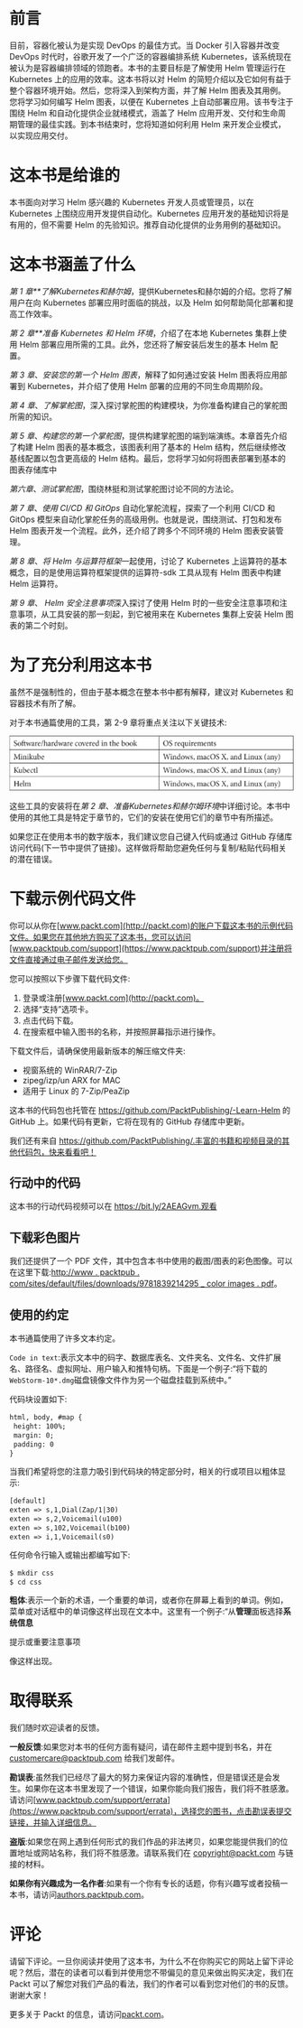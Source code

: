 # 前言

目前，容器化被认为是实现 DevOps 的最佳方式。当 Docker 引入容器并改变 DevOps 时代时，谷歌开发了一个广泛的容器编排系统 Kubernetes，该系统现在被认为是容器编排领域的领跑者。本书的主要目标是了解使用 Helm 管理运行在 Kubernetes 上的应用的效率。这本书将以对 Helm 的简短介绍以及它如何有益于整个容器环境开始。然后，您将深入到架构方面，并了解 Helm 图表及其用例。您将学习如何编写 Helm 图表，以便在 Kubernetes 上自动部署应用。该书专注于围绕 Helm 和自动化提供企业就绪模式，涵盖了 Helm 应用开发、交付和生命周期管理的最佳实践。到本书结束时，您将知道如何利用 Helm 来开发企业模式，以实现应用交付。

# 这本书是给谁的

本书面向对学习 Helm 感兴趣的 Kubernetes 开发人员或管理员，以在 Kubernetes 上围绕应用开发提供自动化。Kubernetes 应用开发的基础知识将是有用的，但不需要 Helm 的先验知识。推荐自动化提供的业务用例的基础知识。

# 这本书涵盖了什么

*第 1 章**了解Kubernetes和赫尔姆*，提供Kubernetes和赫尔姆的介绍。您将了解用户在向 Kubernetes 部署应用时面临的挑战，以及 Helm 如何帮助简化部署和提高工作效率。

*第 2 章**准备 Kubernetes 和 Helm 环境*，介绍了在本地 Kubernetes 集群上使用 Helm 部署应用所需的工具。此外，您还将了解安装后发生的基本 Helm 配置。

*第 3 章*、*安装您的第一个 Helm 图表*，解释了如何通过安装 Helm 图表将应用部署到 Kubernetes，并介绍了使用 Helm 部署的应用的不同生命周期阶段。

*第 4 章*、*了解掌舵图*，深入探讨掌舵图的构建模块，为你准备构建自己的掌舵图所需的知识。

*第 5 章*、*构建您的第一个掌舵图*，提供构建掌舵图的端到端演练。本章首先介绍了构建 Helm 图表的基本概念，该图表利用了基本的 Helm 结构，然后继续修改基线配置以包含更高级的 Helm 结构。最后，您将学习如何将图表部署到基本的图表存储库中

*第六章*、*测试掌舵图*，围绕林挺和测试掌舵图讨论不同的方法论。

*第 7 章*、*使用 CI/CD 和 GitOps* 自动化掌舵流程，探索了一个利用 CI/CD 和 GitOps 模型来自动化掌舵任务的高级用例。也就是说，围绕测试、打包和发布 Helm 图表开发一个流程。此外，还介绍了跨多个不同环境的 Helm 图表安装管理。

*第 8 章*、*将 Helm 与运算符框架*一起使用，讨论了 Kubernetes 上运算符的基本概念，目的是使用运算符框架提供的运算符-sdk 工具从现有 Helm 图表中构建 Helm 运算符。

*第 9 章*、 *Helm 安全注意事项*深入探讨了使用 Helm 时的一些安全注意事项和注意事项，从工具安装的那一刻起，到它被用来在 Kubernetes 集群上安装 Helm 图表的第二个时刻。

# 为了充分利用这本书

虽然不是强制性的，但由于基本概念在整本书中都有解释，建议对 Kubernetes 和容器技术有所了解。

对于本书通篇使用的工具，第 2-9 章将重点关注以下关键技术:

![](img/B15458_Preface_Table_1.jpg)

这些工具的安装将在*第 2 章*、*准备Kubernetes和赫尔姆环境*中详细讨论。本书中使用的其他工具是特定于章节的，它们的安装在使用它们的章节中有所描述。

如果您正在使用本书的数字版本，我们建议您自己键入代码或通过 GitHub 存储库访问代码(下一节中提供了链接)。这样做将帮助您避免任何与复制/粘贴代码相关的潜在错误。

# 下载示例代码文件

你可以从你在[www.packt.com](http://packt.com)的账户下载这本书的示例代码文件。如果您在其他地方购买了这本书，您可以访问[www.packtpub.com/support](https://www.packtpub.com/support)并注册将文件直接通过电子邮件发送给您。

您可以按照以下步骤下载代码文件:

1.  登录或注册[www.packt.com](http://packt.com)。
2.  选择“支持”选项卡。
3.  点击代码下载。
4.  在搜索框中输入图书的名称，并按照屏幕指示进行操作。

下载文件后，请确保使用最新版本的解压缩文件夹:

*   视窗系统的 WinRAR/7-Zip
*   zipeg/izp/un ARX for MAC
*   适用于 Linux 的 7-Zip/PeaZip

这本书的代码包也托管在 https://github.com/PacktPublishing/-Learn-Helm 的 GitHub 上。如果代码有更新，它将在现有的 GitHub 存储库中更新。

我们还有来自 https://github.com/PacktPublishing/.丰富的书籍和视频目录的其他代码包，快来看看吧！

## 行动中的代码

这本书的行动代码视频可以在 https://bit.ly/2AEAGvm.观看

## 下载彩色图片

我们还提供了一个 PDF 文件，其中包含本书中使用的截图/图表的彩色图像。可以在这里下载:[http://www . packtpub . com/sites/default/files/downloads/9781839214295 _ color images . pdf](http://www.packtpub.com/sites/default/files/downloads/9781839214295_ColorImages.pdf)。

## 使用的约定

本书通篇使用了许多文本约定。

`Code in text`:表示文本中的码字、数据库表名、文件夹名、文件名、文件扩展名、路径名、虚拟网址、用户输入和推特句柄。下面是一个例子:“将下载的`WebStorm-10*.dmg`磁盘镜像文件作为另一个磁盘挂载到系统中。”

代码块设置如下:

```
html, body, #map {
 height: 100%; 
 margin: 0;
 padding: 0
}
```

当我们希望将您的注意力吸引到代码块的特定部分时，相关的行或项目以粗体显示:

```
[default]
exten => s,1,Dial(Zap/1|30)
exten => s,2,Voicemail(u100)
exten => s,102,Voicemail(b100)
exten => i,1,Voicemail(s0)
```

任何命令行输入或输出都编写如下:

```
$ mkdir css
$ cd css
```

**粗体**:表示一个新的术语，一个重要的单词，或者你在屏幕上看到的单词。例如，菜单或对话框中的单词像这样出现在文本中。这里有一个例子:“从**管理**面板选择**系统信息**

提示或重要注意事项

像这样出现。

# 取得联系

我们随时欢迎读者的反馈。

**一般反馈**:如果您对本书的任何方面有疑问，请在邮件主题中提到书名，并在 customercare@packtpub.com 给我们发邮件。

**勘误表**:虽然我们已经尽了最大的努力来保证内容的准确性，但是错误还是会发生。如果你在这本书里发现了一个错误，如果你能向我们报告，我们将不胜感激。请访问[www.packtpub.com/support/errata](https://www.packtpub.com/support/errata)，选择您的图书，点击勘误表提交链接，并输入详细信息。

**盗版**:如果您在网上遇到任何形式的我们作品的非法拷贝，如果您能提供我们的位置地址或网站名称，我们将不胜感激。请联系我们在 copyright@packt.com 与链接的材料。

**如果你有兴趣成为一名作者**:如果有一个你有专长的话题，你有兴趣写或者投稿一本书，请访问[authors.packtpub.com](http://authors.packtpub.com/)。

# 评论

请留下评论。一旦你阅读并使用了这本书，为什么不在你购买它的网站上留下评论呢？然后，潜在的读者可以看到并使用您不带偏见的意见来做出购买决定，我们在 Packt 可以了解您对我们产品的看法，我们的作者可以看到您对他们的书的反馈。谢谢大家！

更多关于 Packt 的信息，请访问[packt.com](http://packt.com)。